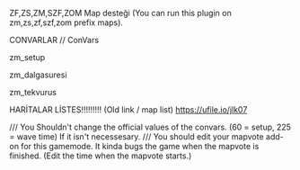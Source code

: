 ZF,ZS,ZM,SZF,ZOM Map desteği (You can run this plugin on zm,zs,zf,szf,zom prefix maps).


CONVARLAR // ConVars

zm_setup


zm_dalgasuresi


zm_tekvurus


HARİTALAR LİSTES!!!!!!!!! (Old link / map list)
https://ufile.io/jlk07

/// You Shouldn't change the official values of the convars. (60 = setup, 225 = wave time) If it isn't necessesary.
/// You should edit your mapvote add-on for this gamemode. It kinda bugs the game when the mapvote is finished. (Edit the time when the mapvote starts.)
